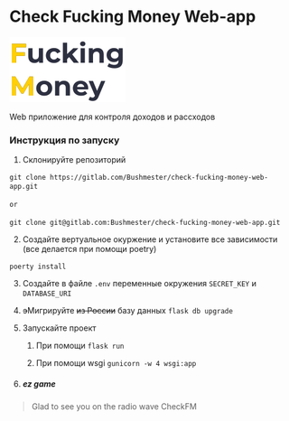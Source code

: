 # Check Fucking Money Web-app

![alt text](src/static/icons/logo.svg)

Web приложение для контроля доходов и рассходов

### Инструкция по запуску
1. Склонируйте репозиторий

``` 
git clone https://gitlab.com/Bushmester/check-fucking-money-web-app.git

or

git clone git@gitlab.com:Bushmester/check-fucking-money-web-app.git
```

2. Создайте вертуальное окуржение и установите все зависимости (все делается при помощи poetry)

```
poerty install
```

3. Создайте в файле ```.env``` переменные окружения ```SECRET_KEY``` и ```DATABASE_URI```

4. ~~э~~Мигрируйте ~~из России~~ базу данных ```flask db upgrade```

5. Запускайте проект

    1. При помощи ```flask run```

    2. При помощи wsgi ```gunicorn -w 4 wsgi:app```

6. ##### ez game

>Glad to see you on the radio wave CheckFM
